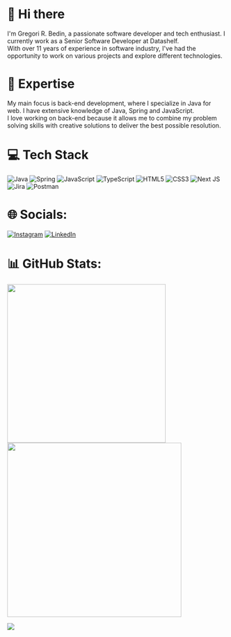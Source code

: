 # 👋 Hi there

I'm Gregori R. Bedin, a passionate software developer and tech enthusiast. I currently work as a Senior Software Developer at Datashelf. </br>
With over 11 years of experience in software industry, I've had the opportunity to work on various projects and explore different technologies.


# 🚀 Expertise

My main focus is back-end development, where I specialize in Java for web. I have extensive knowledge of Java, Spring and JavaScript. </br>
I love working on back-end because it allows me to combine my problem solving skills with creative solutions to deliver the best possible resolution.

# 💻 Tech Stack
![Java](https://img.shields.io/badge/Java-FF6C37?style=for-the-badge&logo=java&logoColor=white) ![Spring](https://img.shields.io/badge/spring-%2335495e.svg?style=for-the-badge&logo=spring&logoColor=%234FC08D) ![JavaScript](https://img.shields.io/badge/javascript-%23323330.svg?style=for-the-badge&logo=javascript&logoColor=%23F7DF1E) ![TypeScript](https://img.shields.io/badge/typescript-%23007ACC.svg?style=for-the-badge&logo=typescript&logoColor=white) ![HTML5](https://img.shields.io/badge/html5-%23E34F26.svg?style=for-the-badge&logo=html5&logoColor=white) ![CSS3](https://img.shields.io/badge/css3-%231572B6.svg?style=for-the-badge&logo=css3&logoColor=white) ![Next JS](https://img.shields.io/badge/Next-black?style=for-the-badge&logo=next.js&logoColor=white) ![Jira](https://img.shields.io/badge/jira-%230A0FFF.svg?style=for-the-badge&logo=jira&logoColor=white) ![Postman](https://img.shields.io/badge/Postman-FF6C37?style=for-the-badge&logo=postman&logoColor=white) 

# 🌐 Socials:
[![Instagram](https://img.shields.io/badge/Instagram-%23E4405F.svg?logo=Instagram&logoColor=white)](https://instagram.com/gregoribedin) [![LinkedIn](https://img.shields.io/badge/LinkedIn-%230077B5.svg?logo=linkedin&logoColor=white)](https://linkedin.com/in/gregori-bedin)

# 📊 GitHub Stats:
<img src="https://github-readme-stats-wheat-two-53.vercel.app/api?username=xmiolo&theme=neon&hide_border=false&include_all_commits=false&count_private=false"  width="364px" />                    <img src="https://github-readme-streak-stats.herokuapp.com/?user=xmiolo&theme=neon&hide_border=false"  width="400px" />



![](https://github-readme-stats-wheat-two-53.vercel.app/api/top-langs/?username=xmiolo&theme=neon&hide_border=false&include_all_commits=false&count_private=false&layout=compact)
